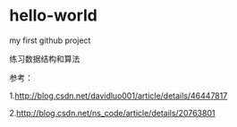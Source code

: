 # hello-world
my first github project

练习数据结构和算法

参考：

1.http://blog.csdn.net/davidluo001/article/details/46447817

2.http://blog.csdn.net/ns_code/article/details/20763801
